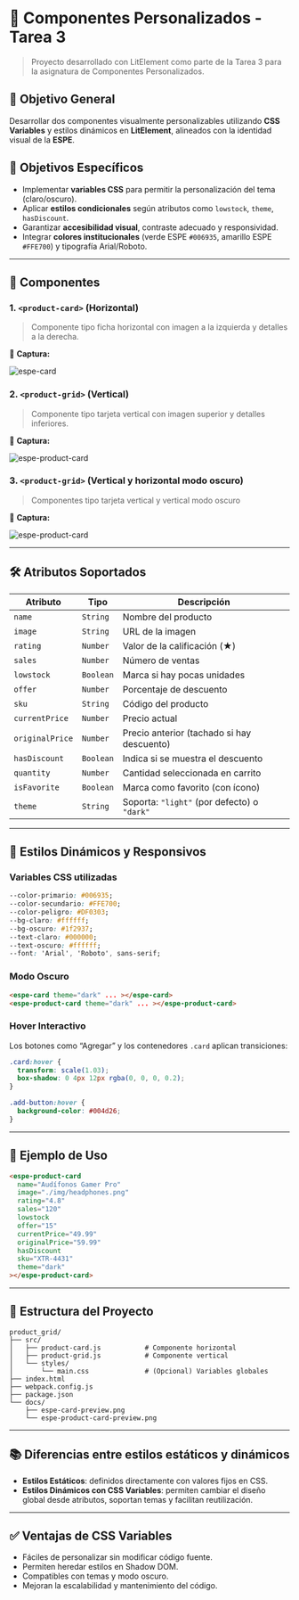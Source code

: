 # 🎨 Componentes Personalizados - Tarea 3

> Proyecto desarrollado con LitElement como parte de la Tarea 3 para la asignatura de Componentes Personalizados.

## 🎯 Objetivo General

Desarrollar dos componentes visualmente personalizables utilizando **CSS Variables** y estilos dinámicos en **LitElement**, alineados con la identidad visual de la **ESPE**.

## 🎯 Objetivos Específicos

- Implementar **variables CSS** para permitir la personalización del tema (claro/oscuro).
- Aplicar **estilos condicionales** según atributos como `lowstock`, `theme`, `hasDiscount`.
- Garantizar **accesibilidad visual**, contraste adecuado y responsividad.
- Integrar **colores institucionales** (verde ESPE `#006935`, amarillo ESPE `#FFE700`) y tipografía Arial/Roboto.

---
## 🧩 Componentes

### 1. `<product-card>` (Horizontal)

> Componente tipo ficha horizontal con imagen a la izquierda y detalles a la derecha.

📸 **Captura:**

![espe-card](./img/horizontalModoClaro.jpg)

### 2. `<product-grid>` (Vertical)

> Componente tipo tarjeta vertical con imagen superior y detalles inferiores.

📸 **Captura:**

![espe-product-card](./img/verticalModoClaro.jpg)

### 3. `<product-grid>` (Vertical y horizontal modo oscuro)

> Componentes tipo tarjeta vertical y vertical modo oscuro

📸 **Captura:**

![espe-product-card](./img/verthoriModoOscuro.jpg)

---

## 🛠️ Atributos Soportados

| Atributo       | Tipo     | Descripción                                      |
|----------------|----------|--------------------------------------------------|
| `name`         | `String` | Nombre del producto                              |
| `image`        | `String` | URL de la imagen                                 |
| `rating`       | `Number` | Valor de la calificación (★)                     |
| `sales`        | `Number` | Número de ventas                                 |
| `lowstock`     | `Boolean`| Marca si hay pocas unidades                      |
| `offer`        | `Number` | Porcentaje de descuento                          |
| `sku`          | `String` | Código del producto                              |
| `currentPrice` | `Number` | Precio actual                                    |
| `originalPrice`| `Number` | Precio anterior (tachado si hay descuento)       |
| `hasDiscount`  | `Boolean`| Indica si se muestra el descuento                |
| `quantity`     | `Number` | Cantidad seleccionada en carrito                 |
| `isFavorite`   | `Boolean`| Marca como favorito (con ícono)                  |
| `theme`        | `String` | Soporta: `"light"` (por defecto) o `"dark"`     |

---

## 🎨 Estilos Dinámicos y Responsivos

### Variables CSS utilizadas

```css
--color-primario: #006935;
--color-secundario: #FFE700;
--color-peligro: #DF0303;
--bg-claro: #ffffff;
--bg-oscuro: #1f2937;
--text-claro: #000000;
--text-oscuro: #ffffff;
--font: 'Arial', 'Roboto', sans-serif;
```

### Modo Oscuro

```html
<espe-card theme="dark" ... ></espe-card>
<espe-product-card theme="dark" ... ></espe-product-card>
```

### Hover Interactivo

Los botones como “Agregar” y los contenedores `.card` aplican transiciones:

```css
.card:hover {
  transform: scale(1.03);
  box-shadow: 0 4px 12px rgba(0, 0, 0, 0.2);
}

.add-button:hover {
  background-color: #004d26;
}
```

---

## 🧪 Ejemplo de Uso

```html
<espe-product-card
  name="Audífonos Gamer Pro"
  image="./img/headphones.png"
  rating="4.8"
  sales="120"
  lowstock
  offer="15"
  currentPrice="49.99"
  originalPrice="59.99"
  hasDiscount
  sku="XTR-4431"
  theme="dark"
></espe-product-card>
```

---

## 📁 Estructura del Proyecto

```
product_grid/
├── src/
│   ├── product-card.js           # Componente horizontal
│   ├── product-grid.js           # Componente vertical
│   └── styles/
│       └── main.css              # (Opcional) Variables globales
├── index.html
├── webpack.config.js
├── package.json
└── docs/
    ├── espe-card-preview.png
    └── espe-product-card-preview.png
```

---

## 📚 Diferencias entre estilos estáticos y dinámicos

- **Estilos Estáticos**: definidos directamente con valores fijos en CSS.
- **Estilos Dinámicos con CSS Variables**: permiten cambiar el diseño global desde atributos, soportan temas y facilitan reutilización.

---

## ✅ Ventajas de CSS Variables

- Fáciles de personalizar sin modificar código fuente.
- Permiten heredar estilos en Shadow DOM.
- Compatibles con temas y modo oscuro.
- Mejoran la escalabilidad y mantenimiento del código.
